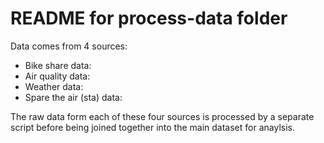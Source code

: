 # README for process-data folder
Data comes from 4 sources:
- Bike share data: 
- Air quality data: 
- Weather data:
- Spare the air (sta) data: 

The raw data form each of these four sources is processed by a separate script before 
being joined together into the main dataset for anaylsis. 